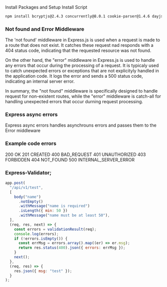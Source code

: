 Install Packages and Setup Install Script

```sh
npm install bcryptjs@2.4.3 concurrently@8.0.1 cookie-parser@1.4.6 dayjs@1.11.7 dotenv@16.0.3 express@4.18.2 express-async-errors@3.1.1 express-validator@7.0.1 http-status-codes@2.2.0 jsonwebtoken@9.0.0 mongoose@7.0.5 morgan@1.10.0 multer@1.4.5-lts.1 nanoid@4.0.2 nodemon@2.0.22 cloudinary@1.37.3 dayjs@1.11.9 datauri@4.1.0 helmet@7.0.0 express-rate-limit@6.8.0 express-mongo-sanitize@2.2.0
```

### Not found and Error Middleware

The 'not found' middleware in Express.js is used when a request is made to a route that does not exist. It catches these request nad responds with a 404 status code, indicating that the requested resource was not found.

On the other hand, the "error" middleware in Express.js is used to handle any errors that occur during the processing of a request. It is typicaly used to catch unexpected errors or exceptions that are not explicityly handled in the application code. It logs the error and sends a 500 status code, indicating an internal server error.

In summary, the "not found" middleware is specifically designed to handle request for non-existent routes, while the "error" middleware is catch-all for handling unexpected errors that occur durning request processing.

### Express async errors

Express async errors handles asynchrouns errors and passes them to the Error middleware

### Example code errors

200 OK
201 CREATED
400 BAD_REQUEST
401 UNAUTHORIZED
403 FORBIDDEN
404 NOT_FOUND
500 INTERNAL_SERVER_ERROR

### Express-Validator;

```js
app.post(
  "/api/v1/test",
  [
    body("name")
      .notEmpty()
      .withMessage("name is required")
      .isLength({ min: 50 })
      .withMessage("name must be at least 50"),
  ],
  (req, res, next) => {
    const errors = validationResult(req);
    console.log(errors);
    if (!errors.isEmpty()) {
      const errMsg = errors.array().map((er) => er.msg);
      return res.status(400).json({ errors: errMsg });
    }
    next();
  },
  (req, res) => {
    res.json({ msg: "test" });
  }
);
```
